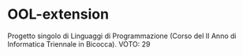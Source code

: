 # OOL-extension
 Progetto singolo di Linguaggi di Programmazione (Corso del II Anno di Informatica Triennale in Bicocca).
 VOTO: 29
